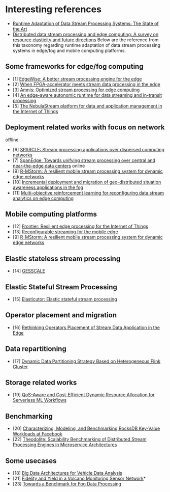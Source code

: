 # Interesting references


- [Runtime Adaptation of Data Stream Processing Systems: The State of the Art](https://dl.acm.org/doi/pdf/10.1145/3514496)
- [Distributed data stream processing and edge computing: A survey on resource elasticity and future directions](https://www.sciencedirect.com/science/article/pii/S1084804517303971)
Below are the reference from this taxonomy regarding runtime adaptation of data stream processing systems in edge/fog and mobile computing platforms.

## Some frameworks for edge/fog computing

- [1] [EdgeWise: A better stream processing engine for the edge](https://www.usenix.org/system/files/atc19-fu.pdf)
- [2] [When FPGA-accelerator meets stream data processing in the edge](https://ieeexplore.ieee.org/stamp/stamp.jsp?arnumber=8884961)
- [3] [Amnis: Optimized stream processing for edge computing](https://www.sciencedirect.com/science/article/pii/S0743731521001921?via%3Dihub)
- [4] [An edge-aware autonomic runtime for data streaming and in-transit processing](https://www.sciencedirect.com/science/article/pii/S0167739X19307265)
- [5] [The NebulaStream platform for data and application management in the Internet of Things](https://arxiv.org/pdf/1910.07867.pdf)

## Deployment related works with focus on network
offline
- [6] [SPARCLE: Stream processing applications over dispersed computing networks](https://ieeexplore.ieee.org/stamp/stamp.jsp?arnumber=9355682)
- [7] [SpanEdge: Towards unifying stream processing over central and near-the-edge data centers](https://ieeexplore.ieee.org/stamp/stamp.jsp?arnumber=7774704)
online
- [9] [R-MStorm: A resilient mobile stream processing system for dynamic edge networks](https://ieeexplore.ieee.org/stamp/stamp.jsp?tp=&arnumber=9103478)
- [10] [Incremental deployment and migration of geo-distributed situation awareness applications in the fog](https://dl.acm.org/doi/pdf/10.1145/2933267.2933317)
- [11] [Multi-objective reinforcement learning for reconfiguring data stream analytics on edge computing](https://dl.acm.org/doi/pdf/10.1145/3337821.3337894)

## Mobile computing platforms
- [12] [Frontier: Resilient edge processing for the Internet of Things](https://dl.acm.org/doi/pdf/10.14778/3231751.3231767)
- [13] [Reconfigurable streaming for the mobile edge](https://dl.acm.org/doi/pdf/10.1145/3301293.3302355)
- [9] [R-MStorm: A resilient mobile stream processing system for dynamic edge networks](https://ieeexplore.ieee.org/stamp/stamp.jsp?tp=&arnumber=9103478)

## Elastic stateless stream processing

- [14] [GESSCALE](https://ieeexplore.ieee.org/stamp/stamp.jsp?tp=&arnumber=9522236)

## Elastic Stateful Stream Processing

- [15] [Elasticutor: Elastic stateful stream processing](https://dl.acm.org/doi/pdf/10.1145/3318464.3386133)

## Operator placement and migration

- [16] [Rethinking Operators Placement of Stream Data Application in the Edge](https://dl.acm.org/doi/pdf/10.1145/3340531.3412116)

## Data repartitioning

- [17] [Dynamic Data Partitioning Strategy Based on Heterogeneous Flink Cluster](https://ieeexplore.ieee.org/stamp/stamp.jsp?tp=&arnumber=9820336)

## Storage related works

- [19] [QoS-Aware and Cost-Efficient Dynamic Resource Allocation for Serverless ML Workflows](https://ieeexplore.ieee.org/stamp/stamp.jsp?arnumber=10177446)

## Benchmarking

- [20] [Characterizing, Modeling, and Benchmarking RocksDB Key-Value Workloads at Facebook](https://www.usenix.org/system/files/fast20-cao_zhichao.pdf)
- [22] [Theodolite: Scalability Benchmarking of Distributed Stream Processing Engines in Microservice Architectures](https://www.sciencedirect.com/science/article/pii/S2214579621000265?via%3Dihub)
## Some usecases

- [18] [Big Data Architectures for Vehicle Data Analysis](https://ieeexplore.ieee.org/stamp/stamp.jsp?tp=&arnumber=9378397)
- [21] [Fidelity and Yield in a Volcano Monitoring Sensor Network](https://www.usenix.org/legacy/event/osdi06/tech/full_papers/werner-allen/werner-allen_html/)*
- [23] [Towards a Benchmark for Fog Data Processing](https://arxiv.org/abs/2304.09026)